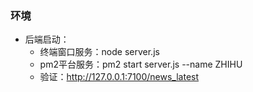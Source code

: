### 环境
- 后端启动：
  - 终端窗口服务：node server.js
  - pm2平台服务：pm2 start server.js --name ZHIHU
  - 验证：http://127.0.0.1:7100/news_latest
